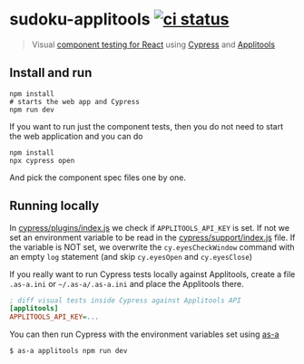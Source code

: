 # sudoku-applitools [![ci status][ci image]][ci url]

> Visual [component testing for React](https://github.com/bahmutov/cypress-react-unit-test) using [Cypress](https://www.cypress.io/) and [Applitools](https://applitools.com/)

## Install and run

```
npm install
# starts the web app and Cypress
npm run dev
```

If you want to run just the component tests, then you do not need to start the web application and you can do

```
npm install
npx cypress open
```

And pick the component spec files one by one.

## Running locally

In [cypress/plugins/index.js](cypress/plugins/index.js) we check if `APPLITOOLS_API_KEY` is set. If not we set an environment variable to be read in the [cypress/support/index.js](cypress/support/index.js) file. If the variable is NOT set, we overwrite the `cy.eyesCheckWindow` command with an empty `log` statement (and skip `cy.eyesOpen` and `cy.eyesClose`)

If you really want to run Cypress tests locally against Applitools, create a file `.as-a.ini` or `~/.as-a/.as-a.ini` and place the Applitools there.

```ini
; diff visual tests inside Cypress against Applitools API
[applitools]
APPLITOOLS_API_KEY=...
```

You can then run Cypress with the environment variables set using [as-a](http://github.com/bahmutov/as-a)

```shell
$ as-a applitools npm run dev
```

[ci image]: https://github.com/bahmutov/sudoku-applitools/workflows/main/badge.svg?branch=main
[ci url]: https://github.com/bahmutov/sudoku-applitools/actions
